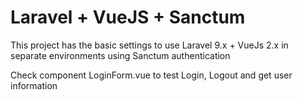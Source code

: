 # Laravel + VueJS + Sanctum

This project has the basic settings to use Laravel 9.x + VueJs 2.x in separate environments using Sanctum authentication

Check component LoginForm.vue to test Login, Logout and get user information

